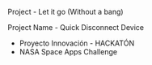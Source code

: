 Project - Let it go (Without a bang)

Project Name - Quick Disconnect Device

- Proyecto Innovación -  HACKATÓN
- NASA Space Apps Challenge
